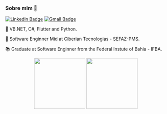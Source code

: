 ### Sobre mim :rocket:	


[![Linkedin Badge](https://img.shields.io/badge/linkedin-%230077B5.svg?&style=flat-square&logo=linkedin&logoColor=white)](https://www.linkedin.com/in/matheus8/) [![Gmail Badge](https://img.shields.io/badge/-Gmail-c14438?style=flat-square&logo=Gmail&logoColor=white&link=mailto:mr634580@gmail.com)](mailto:mr634580@gmail.com)

:construction: VB.NET, C#, Flutter and Python.

:card_index: Software Enginner Mid at Ciberian Tecnologias - SEFAZ-PMS.

:books: Graduate at Software Enginner from the Federal Instute of Bahia - IFBA. 

<div align="center">
  <img  height="160em" src="https://github-readme-stats.vercel.app/api/top-langs/?username=mtrs8&layout=compact&hide_progress=false&show_icons=true&theme=onedark&include_all_commits=true&count_private=true"/>
  <img  height="160em" src="https://github-readme-stats.vercel.app/api?username=mtrs8&show_icons=true&theme=onedark&include_all_commits=true&count_private=true&rank_icon=github"/>
</div>





